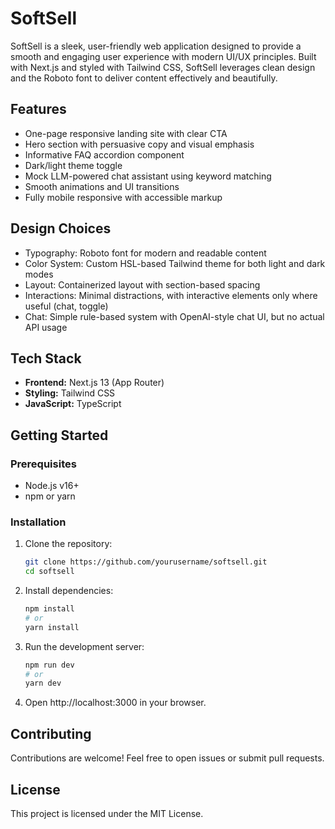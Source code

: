 # SoftSell

SoftSell is a sleek, user-friendly web application designed to provide a smooth and engaging user experience with modern UI/UX principles. Built with Next.js and styled with Tailwind CSS, SoftSell leverages clean design and the Roboto font to deliver content effectively and beautifully.

## Features

- One-page responsive landing site with clear CTA
- Hero section with persuasive copy and visual emphasis
- Informative FAQ accordion component
- Dark/light theme toggle
- Mock LLM-powered chat assistant using keyword matching
- Smooth animations and UI transitions
- Fully mobile responsive with accessible markup

## Design Choices

- Typography: Roboto font for modern and readable content
- Color System: Custom HSL-based Tailwind theme for both light and dark modes
- Layout: Containerized layout with section-based spacing
- Interactions: Minimal distractions, with interactive elements only where useful (chat, toggle)
- Chat: Simple rule-based system with OpenAI-style chat UI, but no actual API usage

## Tech Stack

- **Frontend:** Next.js 13 (App Router)
- **Styling:** Tailwind CSS
- **JavaScript:** TypeScript

## Getting Started

### Prerequisites

- Node.js v16+
- npm or yarn

### Installation

1. Clone the repository:

   ```bash
   git clone https://github.com/yourusername/softsell.git
   cd softsell
   ```

2. Install dependencies:

   ```bash
   npm install
   # or
   yarn install
   ```

3. Run the development server:

   ```bash
   npm run dev
   # or
   yarn dev
   ```

4. Open http://localhost:3000 in your browser.

## Contributing

Contributions are welcome! Feel free to open issues or submit pull requests.

## License

This project is licensed under the MIT License.
